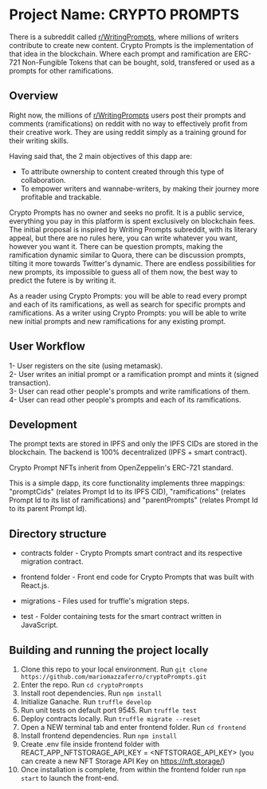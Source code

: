 # Project Name: CRYPTO PROMPTS

There is a subreddit called <a href="https://www.reddit.com/r/WritingPrompts/">r/WritingPrompts</a>, where millions of writers contribute to create new content. Crypto Prompts is the implementation of that idea in the blockchain. Where each prompt and ramification are ERC-721 Non-Fungible Tokens that can be bought, sold, transfered or used as a prompts for other ramifications.


## Overview

Right now, the millions of <a href="https://www.reddit.com/r/WritingPrompts/">r/WritingPrompts</a> users post their prompts and comments (ramifications) on reddit with no way to effectively profit from their creative work. They are using reddit simply as a training ground for their writing skills.

Having said that, the 2 main objectives of this dapp are:
- To attribute ownership to content created through this type of collaboration.
- To empower writers and wannabe-writers, by making their journey more profitable and trackable.

Crypto Prompts has no owner and seeks no profit. It is a public service, everything you pay in this platform is spent exclusively on blockchain fees. The initial proposal is inspired by Writing Prompts subreddit, with its literary appeal, but there are no rules here, you can write whatever you want, however you want it. There can be question prompts, making the ramification dynamic similar to Quora, there can be discussion prompts, tilting it more towards Twitter's dynamic. There are endless possibilities for new prompts, its impossible to guess all of them now, the best way to predict the futere is by writing it.

As a reader using Crypto Prompts: you will be able to read every prompt and each of its ramifications, as well as search for specific prompts and ramifications.
As a writer using Crypto Prompts: you will be able to write new initial prompts and new ramifications for any existing prompt.


## User Workflow

1- User registers on the site (using metamask).<br/>
2- User writes an initial prompt or a ramification prompt and mints it (signed transaction).<br/>
3- User can read other people's prompts and write ramifications of them.<br/>
4- User can read other people's prompts and each of its ramifications.<br/>


## Development

The prompt texts are stored in IPFS and only the IPFS CIDs are stored in the blockchain. The backend is 100% decentralized (IPFS + smart contract).

Crypto Prompt NFTs inherit from OpenZeppelin's ERC-721 standard.

This is a simple dapp, its core functionality implements three mappings: "promptCids" (relates Prompt Id to its IPFS CID), "ramifications" (relates Prompt Id to its list of ramifications) and "parentPrompts" (relates Prompt Id to its parent Prompt Id).


## Directory structure

- contracts folder - Crypto Prompts smart contract and its respective migration contract.

- frontend folder - Front end code for Crypto Prompts that was built with React.js.

- migrations - Files used for truffle's migration steps.

- test - Folder containing tests for the smart contract written in JavaScript.


## Building and running the project locally

1. Clone this repo to your local environment. Run `git clone https://github.com/mariomazzaferro/cryptoPrompts.git`
2. Enter the repo. Run `cd cryptoPrompts`
3. Install root dependencies. Run `npm install`
4. Initialize Ganache. Run `truffle develop`
5. Run unit tests on default port 9545. Run `truffle test`
6. Deploy contracts locally. Run `truffle migrate --reset`
7. Open a NEW terminal tab and enter frontend folder. Run `cd frontend`
8. Install frontend dependencies. Run `npm install`
9. Create .env file inside frontend folder with REACT_APP_NFTSTORAGE_API_KEY = <NFTSTORAGE_API_KEY> (you can create a new NFT Storage API Key on <a href="https://nft.storage/">https://nft.storage/</a>)
10. Once installation is complete, from within the frontend folder run `npm start` to launch the front-end.
